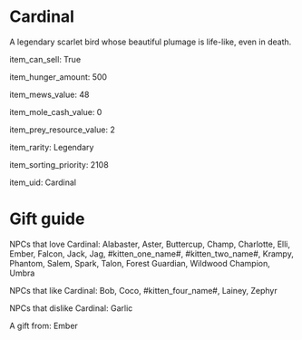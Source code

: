 # Cardinal

A legendary scarlet bird whose beautiful plumage is life-like, even in death.

item_can_sell: True

item_hunger_amount: 500

item_mews_value: 48

item_mole_cash_value: 0

item_prey_resource_value: 2

item_rarity: Legendary

item_sorting_priority: 2108

item_uid: Cardinal

# Gift guide

NPCs that love Cardinal: Alabaster, Aster, Buttercup, Champ, Charlotte, Elli, Ember, Falcon, Jack, Jag, #kitten_one_name#, #kitten_two_name#, Krampy, Phantom, Salem, Spark, Talon, Forest Guardian, Wildwood Champion, Umbra

NPCs that like Cardinal: Bob, Coco, #kitten_four_name#, Lainey, Zephyr

NPCs that dislike Cardinal: Garlic

A gift from: Ember
